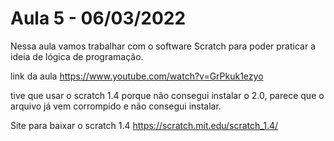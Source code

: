 # Aula 5 - 06/03/2022

Nessa aula vamos trabalhar com o software Scratch para poder praticar a ideia de lógica de programação.

link da aula https://www.youtube.com/watch?v=GrPkuk1ezyo

tive que usar o scratch 1.4 porque não consegui instalar o 2.0, parece que o arquivo já vem corrompido e não consegui instalar.

Site para baixar o scratch 1.4 https://scratch.mit.edu/scratch_1.4/


